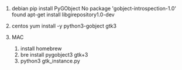 1. debian
    pip install PyGObject
        No package 'gobject-introspection-1.0' found
        apt-get install libgirepository1.0-dev

2. centos
    yum install -y python3-gobject gtk3

3. MAC
    1. install homebrew
    2. bre install pygobject3 gtk+3
    3. python3 gtk_instance.py
